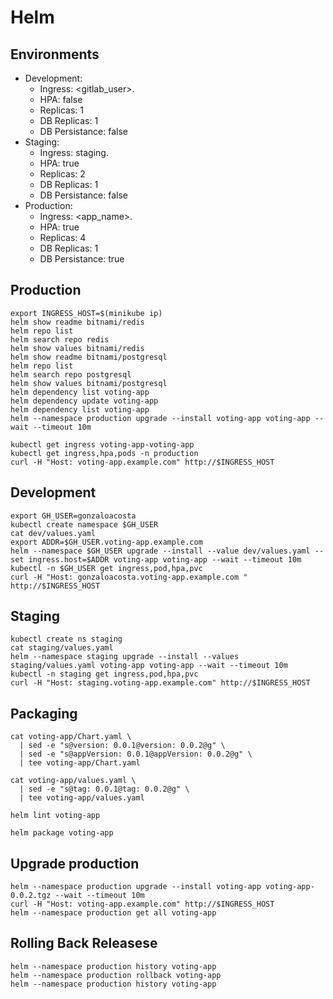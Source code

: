 # Helm

## Environments

- Development:
    - Ingress: <gitlab_user>.<domain>
    - HPA: false
    - Replicas: 1
    - DB Replicas: 1
    - DB Persistance: false
- Staging:
    - Ingress: staging.<domain>
    - HPA: true
    - Replicas: 2
    - DB Replicas: 1
    - DB Persistance: false
- Production:
    - Ingress: <app_name>.<domain>
    - HPA: true
    - Replicas: 4
    - DB Replicas: 1
    - DB Persistance: true

## Production

```
export INGRESS_HOST=$(minikube ip)
helm show readme bitnami/redis
helm repo list
helm search repo redis
helm show values bitnami/redis
helm show readme bitnami/postgresql
helm repo list
helm search repo postgresql
helm show values bitnami/postgresql
helm dependency list voting-app
helm dependency update voting-app
helm dependency list voting-app
helm --namespace production upgrade --install voting-app voting-app --wait --timeout 10m

kubectl get ingress voting-app-voting-app
kubectl get ingress,hpa,pods -n production
curl -H "Host: voting-app.example.com" http://$INGRESS_HOST
```

## Development

```
export GH_USER=gonzaloacosta
kubectl create namespace $GH_USER
cat dev/values.yaml
export ADDR=$GH_USER.voting-app.example.com
helm --namespace $GH_USER upgrade --install --value dev/values.yaml --set ingress.host=$ADDR voting-app voting-app --wait --timeout 10m
kubectl -n $GH_USER get ingress,pod,hpa,pvc
curl -H "Host: gonzaloacosta.voting-app.example.com " http://$INGRESS_HOST
```

## Staging 

```
kubectl create ns staging
cat staging/values.yaml
helm --namespace staging upgrade --install --values staging/values.yaml voting-app voting-app --wait --timeout 10m
kubectl -n staging get ingress,pod,hpa,pvc
curl -H "Host: staging.voting-app.example.com" http://$INGRESS_HOST
```

## Packaging

```
cat voting-app/Chart.yaml \
  | sed -e "s@version: 0.0.1@version: 0.0.2@g" \
  | sed -e "s@appVersion: 0.0.1@appVersion: 0.0.2@g" \
  | tee voting-app/Chart.yaml

cat voting-app/values.yaml \ 
  | sed -e "s@tag: 0.0.1@tag: 0.0.2@g" \ 
  | tee voting-app/values.yaml

helm lint voting-app

helm package voting-app
```

## Upgrade production

```
helm --namespace production upgrade --install voting-app voting-app-0.0.2.tgz --wait --timeout 10m
curl -H "Host: voting-app.example.com" http://$INGRESS_HOST
helm --namespace production get all voting-app
```

## Rolling Back Releasese

```
helm --namespace production history voting-app
helm --namespace production rollback voting-app
helm --namespace production history voting-app
```
